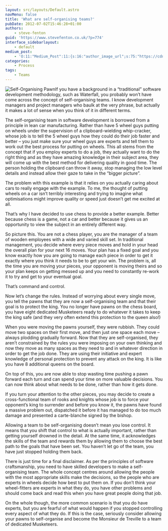 ```yaml
---
layout: src/layouts/Default.astro
navMenu: false
title: 'What are self-organising teams?'
pubDate: 2012-07-02T15:46:28+01:00
authors:
    - steve-fenton
guid: 'https://www.stevefenton.co.uk/?p=774'
interface_sidebarlayout:
    - default
medium_post:
    - 'O:11:"Medium_Post":11:{s:16:"author_image_url";s:75:"https://cdn-images-1.medium.com/fit/c/400/400/1*eXkhfEuF41g5W_xnc_ydLA.jpeg";s:10:"author_url";s:38:"https://medium.com/@steve.fenton.co.uk";s:11:"byline_name";N;s:12:"byline_email";N;s:10:"cross_link";s:3:"yes";s:2:"id";s:12:"947ab4dcfb69";s:21:"follower_notification";s:3:"yes";s:7:"license";s:19:"all-rights-reserved";s:14:"publication_id";s:2:"-1";s:6:"status";s:5:"draft";s:3:"url";s:51:"https://medium.com/@steve.fenton.co.uk/947ab4dcfb69";}'
categories:
    - Process
tags:
    - Teams
---
```


![Self-Organising Pawn](/img/2015/07/self-organising-pawn.jpg)If you have a background in a “traditional” software development methodology, such as Waterfall, you probably won’t have come across the concept of self-organising teams. I know development managers and project managers who baulk at the very phrase, but actually it makes a lot of sense when you think of it in different terms.

The self-organising team in software development is borrowed from a principle in lean car manufacturing. Rather than have 5 wheel guys putting on wheels under the supervision of a clipboard-wielding whip-cracker, whose job is to tell the 5 wheel guys how they could do their job faster and better – you just make sure your wheel guys are experts and tell them to work out the best process for putting on wheels. This all stems from the concept that if you employ experts to do a job, they actually want to do the right thing and as they have amazing knowledge in their subject area, they will come up with the best method for delivering quality in good time. The person holding the clipboard can throw it away, stop managing the low level details and instead allow their gaze to take in the “bigger picture”.

The problem with this example is that it relies on you actually caring about cars to really engage with the example. To me, the thought of putting wheels on a car isn’t terribly interesting and trying to imagine what optimisations might improve quality or speed just doesn’t get me excited at all.

That’s why I have decided to use chess to provide a better example. Better because chess is a game, not a car and better because it gives us an opportunity to view the subject in an entirely different way.

So picture this. You are not a chess player, you are the manager of a team of wooden employees with a wide and varied skill set. In traditional management, you decide where every piece moves and hold in your head the overall plan for your next 16 moves. Your plan has a fixed goal and you know exactly how you are going to manage each piece in order to get it exactly where you think it needs to be to get your win. The problem is, all the time you are moving your pieces, your opponent is moving theirs and so your plan keeps on getting messed up and you need to constantly re-work it to try and get to your eventual goal.

That’s command and control.

Now let’s change the rules. Instead of worrying about every single move, you tell the pawns that they are now a self-organising team and that their goal is to protect the king. You no longer have pawns on the chess board, you have eight dedicated Musketeers ready to do whatever it takes to keep the king safe (and they very often extend this protection to the queen also!)

When you were moving the pawns yourself, they were rubbish. They could move two spaces on their first move, and then just one space each move – always plodding gradually forward. Now that they are self-organised, they aren’t constrained by the rules you were imposing on your own thinking and now they move as many spaces as they need to and in whatever direction in order to get the job done. They are using their initiative and expert knowledge of personal protection to prevent any attack on the king. It is like you have 8 additional queens on the board.

On top of this, you are now able to stop wasting time pushing a pawn forward each turn and can spend your time on more valuable decisions. You can now think about what needs to be done, rather than how it gets done.

If you turn your attention to the other pieces, you may decide to create a cross-functional team of rooks and knights whose job is to force your opponent’s king to surrender and before you know it, the pawns have found a massive problem out, dispatched it before it has managed to do too much damage and presented a carte-blanche signed by the bishop.

Allowing a team to be self-organising doesn’t mean you lose control. It means that you shift that control to what is actually important, rather than getting yourself drowned in the detail. At the same time, it acknowledges the skills of the team and rewards them by allowing them to choose the best path to the goals that have been set. You haven’t let go of the team, you have just stopped holding them back.

There is just time for a final disclaimer. As per the principles of software craftsmanship, you need to have skilled developers to make a self-organising team. The whole concept centres around allowing the people with the most appropriate skills make the decisions, so the people who are experts in wheels decide how best to put them on. If you don’t think your wheel-fitters are experts in what they do, you have other problems and should come back and read this when you have great people doing that job.

On the whole though, the more common scenario is that you do have experts, but you are fearful of what would happen if you stopped controlling every aspect of what they do. If this is the case, seriously consider allowing your pawns to self-organise and become the Monsieur de Treville to a team of dedicated Musketeers.